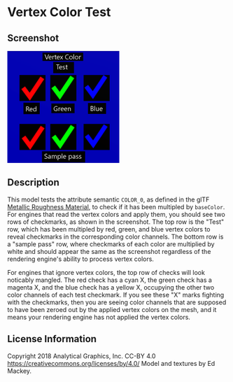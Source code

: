 # Vertex Color Test

## Screenshot

![screenshot](screenshot/screenshot.png)

## Description

This model tests the attribute semantic `COLOR_0`, as defined in the glTF [Metallic Roughness Material](https://github.com/KhronosGroup/glTF/tree/master/specification/2.0#metallic-roughness-material), to check if it has been multipled by `baseColor`.  For engines that read the vertex colors and apply them, you should see two rows of checkmarks, as shown in the screenshot.  The top row is the "Test" row, which has been multipled by red, green, and blue vertex colors to reveal checkmarks in the corresponding color channels.  The bottom row is a "sample pass" row, where checkmarks of each color are multiplied by white and should appear the same as the screenshot regardless of the rendering engine's ability to process vertex colors.

For engines that ignore vertex colors, the top row of checks will look noticably mangled.  The red check has a cyan X, the green check has a magenta X, and the blue check has a yellow X, occupying the other two color channels of each test checkmark.  If you see these "X" marks fighting with the checkmarks, then you are seeing color channels that are supposed to have been zeroed out by the applied vertex colors on the mesh, and it means your rendering engine has not applied the vertex colors.

## License Information

Copyright 2018 Analytical Graphics, Inc.
CC-BY 4.0 https://creativecommons.org/licenses/by/4.0/
Model and textures by Ed Mackey.
